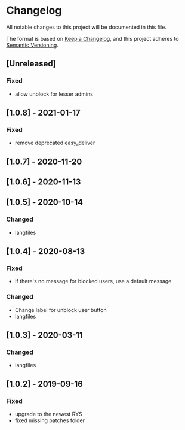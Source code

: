 # Changelog

All notable changes to this project will be documented in this file.

The format is based on [Keep a Changelog](https://keepachangelog.com/en/1.0.0/),
and this project adheres to [Semantic Versioning](https://semver.org/spec/v2.0.0.html).

## [Unreleased]
### Fixed
- allow unblock for lesser admins


## [1.0.8] - 2021-01-17
### Fixed
- remove deprecated easy_deliver


## [1.0.7] - 2020-11-20

## [1.0.6] - 2020-11-13

## [1.0.5] - 2020-10-14
### Changed
- langfiles


## [1.0.4] - 2020-08-13
### Fixed
- if there's no message for blocked users, use a default message

### Changed
- Change label for unblock user button
- langfiles


## [1.0.3] - 2020-03-11
### Changed
- langfiles


## [1.0.2] - 2019-09-16
### Fixed
- upgrade to the newest RYS
- fixed missing patches folder
